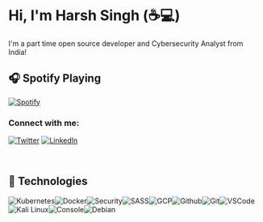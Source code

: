 # Hi, I'm Harsh Singh (:coffee::computer:)

I'm a part time open source developer and Cybersecurity Analyst from India!

## :headphones: Spotify Playing

[![Spotify](https://gitspo.vercel.app/api/spotify)](https://open.spotify.com/user/harshxda)

### Connect with me:

[![Twitter](https://img.shields.io/badge/twitter-%231DA1F2.svg?&style=for-the-badge&logo=twitter&logoColor=white)](https://twitter.com/harshxingh) [![LinkedIn](https://img.shields.io/badge/linkedin-%230077B5.svg?&style=for-the-badge&logo=linkedin&logoColor=white)](https://linkedin.com/in/harshxda)

<br />

## :wrench: Technologies

![Kubernetes](https://img.icons8.com/color/30/kubernetes.png)![Docker](https://img.icons8.com/color/30/docker-container.png)![Security](https://img.icons8.com/nolan/30/cyber-security.png)![SASS](https://img.icons8.com/color/30/sass.png)![GCP](https://img.icons8.com/color/30/google-cloud.png)![Github](https://img.icons8.com/color/30/github--v1.png)![Git](https://img.icons8.com/color/30/git.png)![VSCode](https://img.icons8.com/color/30/visual-studio-code-2019.png)![Kali Linux](https://img.icons8.com/color/30/kali-linux.png)![Console](https://img.icons8.com/color/30/console.png)![Debian](https://img.icons8.com/color/30/debian.png)
